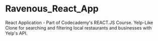 # Ravenous_React_App

React Application - Part of Codecademy's REACT.JS Course. Yelp-Like Clone for searching and filtering local restaurants and businesses with Yelp's API.
